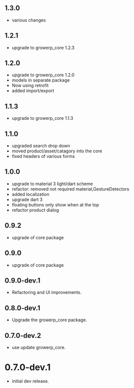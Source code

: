 ## 1.3.0
* various changes

## 1.2.1
* upgrade to growerp_core 1.2.3

## 1.2.0
* upgrade to growerp_core 1.2.0
* models in separate package
* Now using retrofit
* added import/export

## 1.1.3
* upgrade to growerp_core 1.1.3

## 1.1.0
* upgraded search drop down
* moved product/asset/catagory into the core
* fixed headers of various forms 

## 1.0.0
* upgrade to material 3 light/dart scheme
* refactor: removed not required material,GestureDetectors
* added localization
* upgrade dart 3
* floating buttons only show when at the top
* refactor product dialog 

## 0.9.2
* upgrade of core package

## 0.9.0

* upgrade of core package

## 0.9.0-dev.1

* Refactoring and UI improvements.

## 0.8.0-dev.1

* Upgrade the growerp_core package.

## 0.7.0-dev.2

* use update growerp_core.

# 0.7.0-dev.1

* initial dev release.
